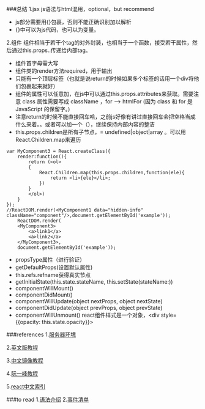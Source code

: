 ###总结
1.jsx 
js语法与html混用，optional，but recommend
- js部分需要用{}包裹，否则不能正确识别加以解析
- {}中可以为js代码，也可以为变量。

2.组件
组件相当于若干个tag的对外封装，也相当于一个函数，接受若干属性，然后通过this.props..传递给内部tag。
- 组件首字母需大写
- 组件类的render方法required，用于输出
- 只能有一个顶层标签（也就是说return的时候如果多个标签的话用一个div将他们包裹起来就好）
- 组件的属性可以任意加，在js中可以通过this.props.attributes来获取。需要注意
class 属性需要写成 className ，for —> htmlFor (因为 class 和 for 是 JavaScript 的保留字。)
- 注意return的时候不能直接回车哈，之前js好像有讲过直接回车会把空格当成什么来着。。或者可以加一个（），继续保持内部内容的整洁
- this.props.children是所有子节点，= undefined|object|array 。可以用React.Children.map来遍历
```
var MyComponent3 = React.createClass({
    render:function(){
        return (<ol>
        {
            React.Children.map(this.props.children,function(ele){
                return <li>{ele}</li>;
            })
        }
        </ol>)
    }
});
//ReactDOM.render(<MyComponent1 data="hidden-info" className="component"/>,document.getElementById('example'));
    ReactDOM.render(
    <MyComponent3>
        <a>link1</a>
        <a>link2</a>
    </MyComponent3>,
    document.getElementById('example'));
```

- propsType属性（进行验证）
- getDefaultProps(设置默认属性)
- this.refs.refname获得真实节点
- getInitialState(this.state.stateName, this.setState(stateName:))
- componentWillMount()
- componentDidMount()
- componentWillUpdate(object nextProps, object nextState)
- componentDidUpdate(object prevProps, object prevState)
- componentWillUnmount()
    react组件样式是一个对象，<div style={{opacity: this.state.opacity}}></div>


###references
1.[服务器环境](https://facebook.github.io/react/docs/environments.html)

2.[英文版教程](https://facebook.github.io/react/docs/tutorial.html)

3.[中文镜像教程](http://reactjs.cn/react/docs/tutorial.html)

4.[阮一峰教程](http://www.ruanyifeng.com/blog/2015/03/react.html)

5.[react中文索引](http://nav.react-china.org/)

###to read
1.[语法介绍](https://facebook.github.io/react/docs/jsx-in-depth.html)
2.[事件清单](http://calendar.perfplanet.com/2013/diff/)